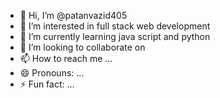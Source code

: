 - 👋 Hi, I’m @patanvazid405
- 👀 I’m interested in full stack web development
- 🌱 I’m currently learning java script and python
- 💞️ I’m looking to collaborate on 
- 📫 How to reach me ...
- 😄 Pronouns: ...
- ⚡ Fun fact: ...

<!---
patanvazid405/patanvazid405 is a ✨ special ✨ repository because its `README.md` (this file) appears on your GitHub profile.
You can click the Preview link to take a look at your changes.
--->
